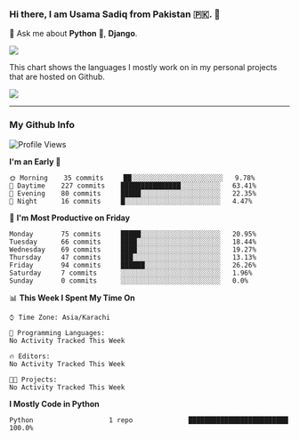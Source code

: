 ### Hi there, I am Usama Sadiq from Pakistan 🇵🇰. 👋

💬 Ask me about **Python** 🐍, **Django**. <!-- , Testing, Docker, Jenkins Automation, -->

<!--  
🗣 I love to talk about
  - Automating day-to-day stuff using Python
  - **Urdu Literature** 📚, **Anime** 💻, **Manga** 📜, **Light Novels** 📜, **Comics** 📱.  
-->

<img align="center" src="https://github-readme-stats.vercel.app/api?username=UsamaSadiq&custom_title=My Stats&show_icons=true&theme=dark&count_private=true&include_all_commits=true" />

This chart shows the languages I mostly work on in my personal projects that are hosted on Github.

<img align="center" src="https://github-readme-stats.vercel.app/api/top-langs/?username=UsamaSadiq&langs_count=10&layout=compact" />

--- 
### My Github Info
<!--START_SECTION:waka-->
![Profile Views](http://img.shields.io/badge/Profile%20Views-0-blue)

**I'm an Early 🐤** 

```text
🌞 Morning    35 commits     ██░░░░░░░░░░░░░░░░░░░░░░░   9.78% 
🌆 Daytime    227 commits    ███████████████░░░░░░░░░░   63.41% 
🌃 Evening    80 commits     █████░░░░░░░░░░░░░░░░░░░░   22.35% 
🌙 Night      16 commits     █░░░░░░░░░░░░░░░░░░░░░░░░   4.47%

```
📅 **I'm Most Productive on Friday** 

```text
Monday       75 commits     █████░░░░░░░░░░░░░░░░░░░░   20.95% 
Tuesday      66 commits     ████░░░░░░░░░░░░░░░░░░░░░   18.44% 
Wednesday    69 commits     ████░░░░░░░░░░░░░░░░░░░░░   19.27% 
Thursday     47 commits     ███░░░░░░░░░░░░░░░░░░░░░░   13.13% 
Friday       94 commits     ██████░░░░░░░░░░░░░░░░░░░   26.26% 
Saturday     7 commits      ░░░░░░░░░░░░░░░░░░░░░░░░░   1.96% 
Sunday       0 commits      ░░░░░░░░░░░░░░░░░░░░░░░░░   0.0%

```


📊 **This Week I Spent My Time On** 

```text
⌚︎ Time Zone: Asia/Karachi

💬 Programming Languages: 
No Activity Tracked This Week

🔥 Editors: 
No Activity Tracked This Week

🐱‍💻 Projects: 
No Activity Tracked This Week

```

**I Mostly Code in Python** 

```text
Python                   1 repo              █████████████████████████   100.0%

```



<!--END_SECTION:waka-->
<!--
**UsamaSadiq/UsamaSadiq** is a ✨ _special_ ✨ repository because its `README.md` (this file) appears on your GitHub profile.

Here are some ideas to get you started:

- 🔭 I’m currently working on ...
- 🌱 I’m currently learning ...
- 👯 I’m looking to collaborate on ...
- 🤔 I’m looking for help with ...
- 📫 How to reach me: ...
- 😄 Pronouns: ...
- ⚡ Fun fact: ...
-->
